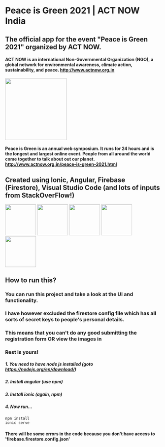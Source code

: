 # Peace is Green 2021 | ACT NOW India
## The official app for the event "Peace is Green 2021" organized by ACT NOW.

#### ACT NOW is an international Non-Governmental Organization (NGO), a global network for environmental awareness, climate action, sustainability, and peace. http://www.actnow.org.in
<img src="http://www.actnow.org.in/images/Actnow-Logo-Without-Edge2_flhr8yt8.png" width="200px">

#### Peace is Green is an annual web symposium. It runs for 24 hours and is the longest and largest online event. People from all around the world come together to talk about out our planet. http://www.actnow.org.in/peace-is-green-2021.html

## Created using Ionic, Angular, Firebase (Firestore), Visual Studio Code (and lots of inputs from StackOverFlow!)

<img src="https://yt3.ggpht.com/ytc/AAUvwnggmkxoeKBLMh8twwWRUeWnQOgi9ShG92SGOfDZ8w=s88-c-k-c0x00ffffff-no-rj" width="100px">  <img src="https://upload.wikimedia.org/wikipedia/commons/thumb/c/cf/Angular_full_color_logo.svg/1200px-Angular_full_color_logo.svg.png" width="100px">  <img src="https://yt3.ggpht.com/ytc/AAUvwni6auGZNOFo5PfYQUwW4mLmCMRJ1sHXqApbh_fwYw=s900-c-k-c0x00ffffff-no-rj" width="100px">  <img src="https://upload.wikimedia.org/wikipedia/commons/thumb/9/9a/Visual_Studio_Code_1.35_icon.svg/1200px-Visual_Studio_Code_1.35_icon.svg.png" width="100px"><img src="https://cdn.sstatic.net/Sites/stackoverflow/Img/apple-touch-icon@2.png?v=73d79a89bded" width="100px">

## How to run this?

### You can run this project and take a look at the UI and functionality.
### I have however excluded the firestore config file which has all sorts of secret keys to people's personal details.
### This means that you can't do any good submitting the registration form OR view the images in <ion-slides>
### Rest is yours!

##### 1. You need to have node js installed (goto https://nodejs.org/en/download/)
##### 2. Install angular (use npm)
##### 3. Install ionic (again, npm)
##### 4. Now run...
```
npm install
ionic serve
```

#### There will be some errors in the code because you don't have access to 'firebase.firestore.config.json'

